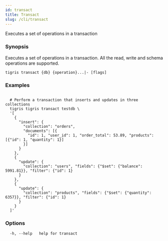```yaml
---
id: transact
title: Transact
slug: /cli/transact
---
```


Executes a set of operations in a transaction

### Synopsis

Executes a set of operations in a transaction.
All the read, write and schema operations are supported.

```shell
tigris transact {db} {operation}...|- [flags]
```

### Examples

```shell

  # Perform a transaction that inserts and updates in three collections
  tigris tigris transact testdb \
  '[
    {
      "insert": {
        "collection": "orders",
        "documents": [{
          "id": 1, "user_id": 1, "order_total": 53.89, "products": [{"id": 1, "quantity": 1}]
        }]
      }
    },
    {
      "update": {
        "collection": "users", "fields": {"$set": {"balance": 5991.81}}, "filter": {"id": 1}
      }
    },
    {
      "update": {
        "collection": "products", "fields": {"$set": {"quantity": 6357}}, "filter": {"id": 1}
      }
    }
  ]'

```

### Options

```
  -h, --help   help for transact
```
